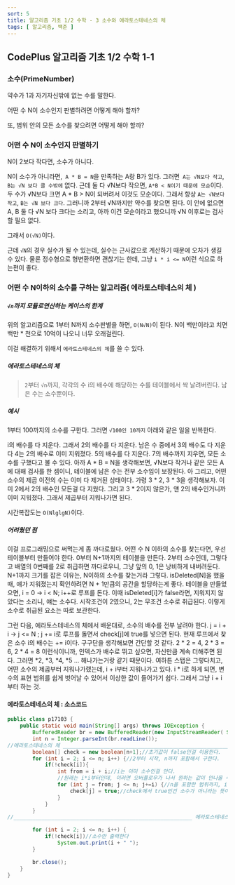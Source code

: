 ```yaml
---
sort: 5
title: 알고리즘 기초 1/2 수학 - 3 소수와 에라토스테네스의 체
tags: [ 알고리즘, 백준 ]
---
```


## CodePlus 알고리즘 기초 1/2 수학 1-1

### 소수(PrimeNumber)

약수가 1과 자기자신밖에 없는 수를 말한다.

어떤 수 N이 소수인지 판별하려면 어떻게 해야 할까?

또, 범위 안의 모든 소수를 찾으려면 어떻게 해야 할까?

### 어떤 수 N이 소수인지 판별하기

N이 2보다 작다면, 소수가 아니다.

N이 소수가 아니라면,` A * B = N`을 만족하는 A랑 B가 있다. 그러면` A는 √N보다 작고`, `B는 √N 보다 클 수밖에` 없다. 근데 둘 다 √N보다 작으면, `A*B < N이기 때문에 모순`이다. 두 수가 √N보다 크면 A * B > N이 되버려서 이것도 모순이다. 그래서 항상 `A는 √N보다 작고`, `B는 √N 보다 크다`. 그러니까 2부터 √N까지만 약수를 찾으면 된다. 이 안에 없으면 A, B 둘 다 √N 보다 크다는 소리고, 아까 이건 모순이라고 했으니까 √N 이후로는 검사할 필요 없다.

그래서 `O(√N)`이다.

근데 `√N`의 경우 실수가 될 수 있는데, 실수는 근사값으로 계산하기 때문에 오차가 생길 수 있다. 물론 정수형으로 형변환하면 괜찮기는 한데, 그냥 `i * i <= N`이런 식으로 하는편이 좋다.

### 어떤 수 N이하의 소수를 구하는 알고리즘( 에라토스테네스의 체 )

##### `√n`까지 모듈로연산하는 케이스의 한계

위의 알고리즘으로 1부터 N까지 소수판별을 하면, `O(N√N)`이 된다. N이 백만이라고 치면 백만 * 천으로 10억이 나오니 너무 오래걸린다.

이걸 해결하기 위해서 `에라토스테네스의 체`를 쓸 수 있다.

##### 에라토스테네스의 체

>  `2`부터 `√n`까지, 각각의 수 i의 배수에 해당하는 수를 테이블에서 싹 날려버린다. 남은 수는 소수뿐이다.
>
> 

##### 예시

1부터 100까지의 소수를 구한다. 그러면 `√100인 10까지` 아래와 같은 일을 반복한다.

i의 배수를 다 지운다. 그래서 2의 배수를 다 지운다. 남은 수 중에서 3의 배수도 다 지운다 4는 2의 배수로 이미 지워졌다. 5의 배수를 다 지운다.  7의 배수까지 지우면, 모든 소수를 구했다고 볼 수 있다. 아까 A * B = N을 생각해보면, √N보다 작거나 같은 모든 A에 대해 검사를 한 셈이니, 테이블에 남은 수는 전부 소수임이 보장된다. 아 그리고, 어떤 소수의 제곱 이전의 수는 이미 다 제거된 상태이다. 가령 3 * 2, 3 * 3을 생각해보자. 이미 2에서 2의 배수인 모든걸 다 지웠다. 그리고 3 * 2이지 않은가, 얜 2의 배수인거니까 이미 지워졌다. 그래서 제곱부터 지워나가면 된다.

시간복잡도는 `O(NlglgN)`이다. 

##### 어려웠던 점

이걸 프로그래밍으로 써먹는게 좀 까다로웠다. 어떤 수 N 이하의 소수를 찾는다면, 우선 테이블부터 만들어야 한다. 0부터 N+1까지의 테이블을 만든다. 2부터 소수인데, 그렇다고 배열의 0번째를 2로 취급하면 까다로우니, 그냥 앞의 0, 1은 낭비하게 내버려둔다. N+1까지 크기를 잡은 이유는, N이하의 소수를 찾는거라 그렇다. isDeleted[N]을 했을 때, 얘가 지워졌는지 확인하려면 N + 1만큼의 공간을 할당하는게 좋다. 테이블을 만들었으면, i = 0 -> i < N; i++로 루프를 돈다. 이때 isDeleted[i]가 false라면, 지워지지 않았다는 소리니, 얘는 소수다. 시작조건이 2였으니, 2는 무조건 소수로 취급된다. 이렇게 소수로 취급된 요소는 따로 보관한다.

그런 다음, 에라토스테네스의 체에서 배운대로, 소수의 배수를 전부 날려야 한다. j = i + i -> j <= N ; j += i로 루프를 돌면서 check[j]에 true를 넣으면 된다. 현재 루프에서 찾은 소수 i의 배수는 += i이다. 구구단을 생각해보면 간단할 것 같다. 2 * 2 = 4, 2 * 3 = 6, 2 * 4 = 8 이런식이니까, 인덱스가 배수로 뛰고 싶으면, 자신만큼 계속 더해주면 된다. 그러면 *2, *3, *4, *5 ... 해나가는거랑 같기 때문이다. 여하튼 스탭은 그렇다치고, 어떤 소수의 제곱부터 지워나가랬는데, i + i부터 지워나가고 있다. i * i로 하게 되면, 변수의 표현 범위를 쉽게 벗어날 수 있어서 이상한 값이 들어가기 쉽다. 그래서 그냥 i + i부터 하는 것.

#### 에라토스테네스의 체 : 소스코드

```java
public class p17103 {
    public static void main(String[] args) throws IOException {
        BufferedReader br = new BufferedReader(new InputStreamReader( System.in ));
        int n = Integer.parseInt(br.readLine());
//에라토스테네스의 체 _________________________________________________________
        boolean[] check = new boolean[n+1];//초기값이 false인걸 이용한다.
        for (int i = 2; i <= n; i++) {//2부터 시작, n까지 포함해서 구한다.
            if(!check[i]){
                int from = i + i;//i는 이미 소수인걸 안다. 
                //원래는 i*i부터인데, 이러면 오버플로우가 나서 원하는 값이 안나올 수 있다.
                for (int j = from; j <= n; j+=i) {//n을 포함한 범위까지, i의 배수를 지운다.
                    check[j] = true;//check에서 true인건 소수가 아니라는 뜻이다.
                }
            }
        }
//_________________________________________________________ 에라토스테네스의 체

        for (int i = 2; i <= n; i++) {
            if(!check[i])//소수만 출력한다
                System.out.print(i + " ");
        }

        br.close();
    }
}
```

